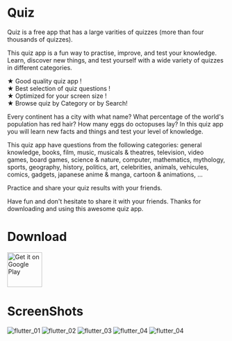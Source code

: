 # Quiz

Quiz is a free app that has a large varities of quizzes (more than four thousands of quizzes).

This quiz app is a fun way to practise, improve, and test your knowledge. Learn, discover new things, and test yourself with a wide variety of quizzes in different categories.

★ Good quality quiz app !<br>
★ Best selection of quiz questions !<br>
★ Optimized for your screen size !<br>
★ Browse quiz by Category or by Search!<br>

Every continent has a city with what name? What percentage of the world's population has red hair? How many eggs do octopuses lay? In this quiz app you will learn new facts and things and test your level of knowledge.

This quiz app have questions from the following categories: general knowledge, books, film, music, musicals & theatres, television, video games, board games, science & nature, computer, mathematics, mythology, sports, geography, history, politics, art, celebrities, animals, vehicules, comics, gadgets, japanese anime & manga, cartoon & animations, ...

Practice and share your quiz results with your friends.

Have fun and don't hesitate to share it with your friends.
Thanks for downloading and using this awesome quiz app.

# Download

<a href="https://play.google.com/store/apps/details?id=com.nordef.quiz" target="_blank">
<img src="https://play.google.com/intl/en_us/badges/images/generic/en-play-badge.png" alt="Get it on Google Play" height="80"/></a>

# ScreenShots

![flutter_01](https://play-lh.googleusercontent.com/jMua9FZJ1teRppStN9b6LXaCCKFg4PR2mEIf2G_c9blhvDyZ2RfIATjrJg6NZRRYlA=w720-h310-rw)
![flutter_02](https://play-lh.googleusercontent.com/ZA83VqzYySGg3L5okT9bT2U72nys6-eHYf4inzHar9rZj-32OOOfyQfJk03g9uEU-ss=w720-h310-rw)
![flutter_03](https://play-lh.googleusercontent.com/iKIZbAGU0Y-Z1Q6_AroI9N89DYZct66o9xt2yXAAf5L69dZfSrg9FlBy-Hv_Mo8Zi0A=w720-h310-rw)
![flutter_04](https://play-lh.googleusercontent.com/C8hiPNrmhnNBR_bYeP_s33YteX73Gu-Rndtl_naOsf9bpDg83Ccad28fOeW_lTjBm_c=w720-h310-rw)
![flutter_04](https://play-lh.googleusercontent.com/ldAyKUOk6waUVrY4z59OrZqk9nSbf7m7KaWxDxkkZWsRc50JANHB8U-HeGuhch-ecpo=w720-h310-rw)
